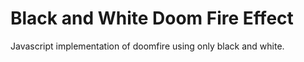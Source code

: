 # Black and White Doom Fire Effect
Javascript implementation of doomfire using only black and white.
